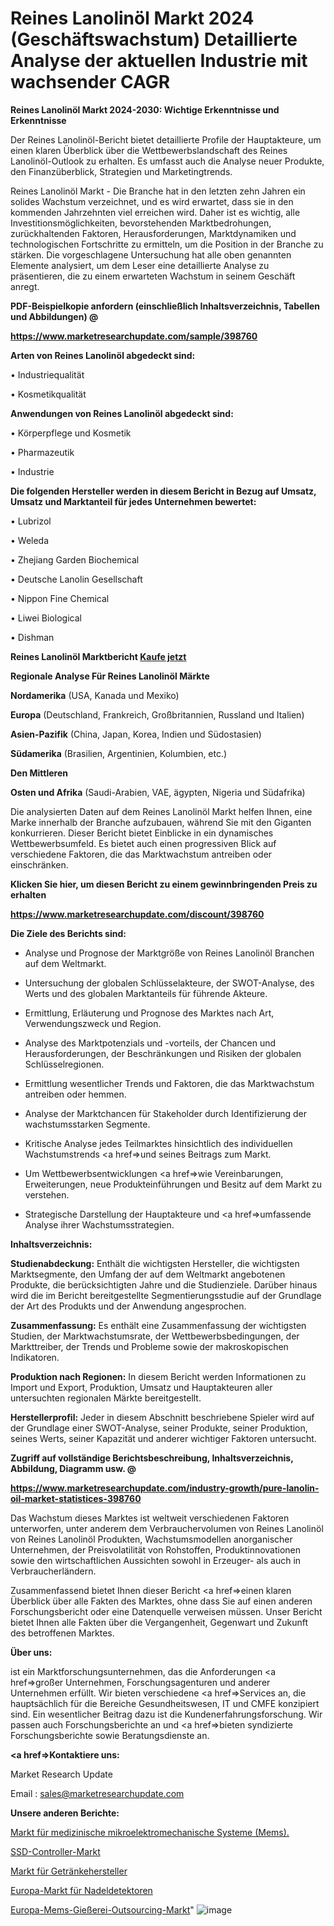 # Reines Lanolinöl Markt 2024 (Geschäftswachstum) Detaillierte Analyse der aktuellen Industrie mit wachsender CAGR

<strong>Reines Lanolinöl Markt 2024-2030: Wichtige Erkenntnisse und Erkenntnisse</strong>

Der Reines Lanolinöl-Bericht bietet detaillierte Profile der Hauptakteure, um einen klaren Überblick über die Wettbewerbslandschaft des Reines Lanolinöl-Outlook zu erhalten. Es umfasst auch die Analyse neuer Produkte, den Finanzüberblick, Strategien und Marketingtrends.

Reines Lanolinöl Markt - Die Branche hat in den letzten zehn Jahren ein solides Wachstum verzeichnet, und es wird erwartet, dass sie in den kommenden Jahrzehnten viel erreichen wird. Daher ist es wichtig, alle Investitionsmöglichkeiten, bevorstehenden Marktbedrohungen, zurückhaltenden Faktoren, Herausforderungen, Marktdynamiken und technologischen Fortschritte zu ermitteln, um die Position in der Branche zu stärken. Die vorgeschlagene Untersuchung hat alle oben genannten Elemente analysiert, um dem Leser eine detaillierte Analyse zu präsentieren, die zu einem erwarteten Wachstum in seinem Geschäft anregt.



<strong><b>PDF-Beispielkopie anfordern (einschließlich Inhaltsverzeichnis, Tabellen und Abbildungen) @ </b></strong>

<strong><a href=https://www.marketresearchupdate.com/sample/398760>

<strong>https://www.marketresearchupdate.com/sample/398760</u></a></strong></strong>



<strong>Arten von Reines Lanolinöl abgedeckt sind:</strong>

• Industriequalität

• Kosmetikqualität



<strong>Anwendungen von Reines Lanolinöl abgedeckt sind:</strong>

• Körperpflege und Kosmetik

• Pharmazeutik

• Industrie



<strong>Die folgenden Hersteller werden in diesem Bericht in Bezug auf Umsatz, Umsatz und Marktanteil für jedes Unternehmen bewertet:</strong>

• Lubrizol

• Weleda

• Zhejiang Garden Biochemical

• Deutsche Lanolin Gesellschaft

• Nippon Fine Chemical

• Liwei Biological

• Dishman



<strong>Reines Lanolinöl Marktbericht <a href=https://www.marketresearchupdate.com/buynow/398760>Kaufe jetzt</a></strong>



<strong>Regionale Analyse Für Reines Lanolinöl Märkte</strong>



<strong>Nordamerika</strong> (USA, Kanada und Mexiko)



<strong>Europa</strong> (Deutschland, Frankreich, Großbritannien, Russland und Italien)



<strong>Asien-Pazifik</strong> (China, Japan, Korea, Indien und Südostasien)



<strong>Südamerika</strong> (Brasilien, Argentinien, Kolumbien, etc.)



<strong>Den Mittleren</strong> 

<strong>Osten und Afrika</strong> (Saudi-Arabien, VAE, ägypten, Nigeria und Südafrika)

Die analysierten Daten auf dem Reines Lanolinöl Markt helfen Ihnen, eine Marke innerhalb der Branche aufzubauen, während Sie mit den Giganten konkurrieren. Dieser Bericht bietet Einblicke in ein dynamisches Wettbewerbsumfeld. Es bietet auch einen progressiven Blick auf verschiedene Faktoren, die das Marktwachstum antreiben oder einschränken.



<strong>Klicken Sie hier, um diesen Bericht zu einem gewinnbringenden Preis zu erhalten
</strong>

<strong><a href=https://www.marketresearchupdate.com/discount/398760>https://www.marketresearchupdate.com/discount/398760</b></u></strong></a>



<strong>Die Ziele des Berichts sind:</strong>

- Analyse und Prognose der Marktgröße von Reines Lanolinöl Branchen auf dem Weltmarkt.

- Untersuchung der globalen Schlüsselakteure, der SWOT-Analyse, des Werts und des globalen Marktanteils für führende Akteure.

- Ermittlung, Erläuterung und Prognose des Marktes nach Art, Verwendungszweck und Region.

- Analyse des Marktpotenzials und -vorteils, der Chancen und Herausforderungen, der Beschränkungen und Risiken der globalen Schlüsselregionen.

- Ermittlung wesentlicher Trends und Faktoren, die das Marktwachstum antreiben oder hemmen.

- Analyse der Marktchancen für Stakeholder durch Identifizierung der wachstumsstarken Segmente.

- Kritische Analyse jedes Teilmarktes hinsichtlich des individuellen Wachstumstrends <a href=>und</a> seines Beitrags zum Markt.

- Um Wettbewerbsentwicklungen <a href=>wie</a> Vereinbarungen, Erweiterungen, neue Produkteinführungen und Besitz auf dem Markt zu verstehen.

- Strategische Darstellung der Hauptakteure und <a href=>umfas</a>sende Analyse ihrer Wachstumsstrategien.



<strong>Inhaltsverzeichnis:</strong>



<strong>Studienabdeckung:</strong> Enthält die wichtigsten Hersteller, die wichtigsten Marktsegmente, den Umfang der auf dem Weltmarkt angebotenen Produkte, die berücksichtigten Jahre und die Studienziele. Darüber hinaus wird die im Bericht bereitgestellte Segmentierungsstudie auf der Grundlage der Art des Produkts und der Anwendung angesprochen.



<strong>Zusammenfassung:</strong> Es enthält eine Zusammenfassung der wichtigsten Studien, der Marktwachstumsrate, der Wettbewerbsbedingungen, der Markttreiber, der Trends und Probleme sowie der makroskopischen Indikatoren.



<strong>Produktion nach Regionen:</strong> In diesem Bericht werden Informationen zu Import und Export, Produktion, Umsatz und Hauptakteuren aller untersuchten regionalen Märkte bereitgestellt.



<strong>Herstellerprofil:</strong> Jeder in diesem Abschnitt beschriebene Spieler wird auf der Grundlage einer SWOT-Analyse, seiner Produkte, seiner Produktion, seines Werts, seiner Kapazität und anderer wichtiger Faktoren untersucht.



<strong><b>Zugriff auf vollständige Berichtsbeschreibung, Inhaltsverzeichnis, Abbildung, Diagramm usw. @ </b></strong>

<strong><a href=https://www.marketresearchupdate.com/industry-growth/pure-lanolin-oil-market-statistices-398760>https://www.marketresearchupdate.com/industry-growth/pure-lanolin-oil-market-statistices-398760</a></strong>

Das Wachstum dieses Marktes ist weltweit verschiedenen Faktoren unterworfen, unter anderem dem Verbrauchervolumen von Reines Lanolinöl von Reines Lanolinöl Produkten, Wachstumsmodellen anorganischer Unternehmen, der Preisvolatilität von Rohstoffen, Produktinnovationen sowie den wirtschaftlichen Aussichten sowohl in Erzeuger- als auch in Verbraucherländern.

Zusammenfassend bietet Ihnen dieser Bericht <a href=>einen</a> klaren Überblick über alle Fakten des Marktes, ohne dass Sie auf einen anderen Forschungsbericht oder eine Datenquelle verweisen müssen. Unser Bericht bietet Ihnen alle Fakten über die Vergangenheit, Gegenwart und Zukunft des betroffenen Marktes.



<strong>Über uns:</strong>

 ist ein Marktforschungsunternehmen, das die Anforderungen <a href=>großer</a> Unternehmen, Forschungsagenturen und anderer Unternehmen erfüllt. Wir bieten verschiedene <a href=>Services</a> an, die hauptsächlich für die Bereiche Gesundheitswesen, IT und CMFE konzipiert sind. Ein wesentlicher Beitrag dazu ist die Kundenerfahrungsforschung. Wir passen auch Forschungsberichte an und <a href=>bieten</a> syndizierte Forschungsberichte sowie Beratungsdienste an.



<strong><a href=>Kontaktiere uns:</a></strong>

Market Research Update

Email : sales@marketresearchupdate.com



<strong>Unsere anderen Berichte:</strong>

<a href=https://www.linkedin.com/pulse/medical-microelectromechanical-systems-mems-market>Markt für medizinische mikroelektromechanische Systeme (Mems).</a>

<a href=https://www.linkedin.com/pulse/ssd-controllers-market-report-2023-top-company>SSD-Controller-Markt</a>

<a href=https://www.linkedin.com/pulse/soda-makers-market-outlooks-2023-size-shares>Markt für Getränkehersteller</a>

<a href=https://www.linkedin.com/pulse/europe-needle-detector-market-analysis-2023>Europa-Markt für Nadeldetektoren</a>

<a href=https://www.linkedin.com/pulse/europe-mems-foundry-outsourcing-market-2023>Europa-Mems-Gießerei-Outsourcing-Markt</a>"
![image](https://github.com/RushikeshRI/news24analysis/assets/164026548/112a1e1a-f1b7-447e-a679-b121428a5cd7)
